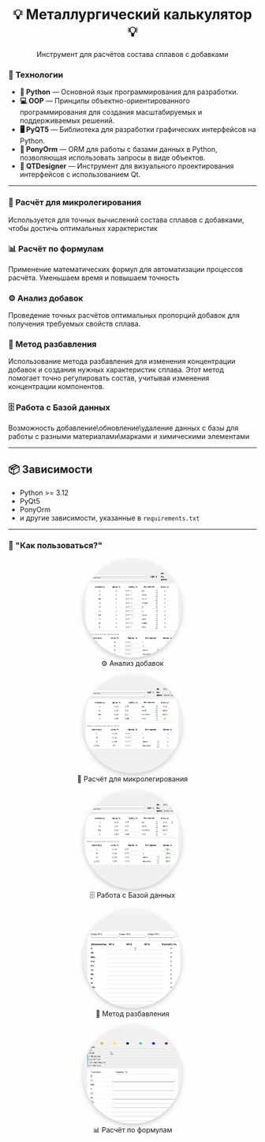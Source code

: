 <h1 align="center">💡 Металлургический калькулятор 💡</h1>

<p align="center">Инструмент для расчётов состава сплавов с добавками</p>


### 🔹 **Технологии**

- **🐍 Python** — Основной язык программирования для разработки.
- **💻 OOP** — Принципы объектно-ориентированного программирования для создания масштабируемых и поддерживаемых решений.
- **🖥 PyQT5** — Библиотека для разработки графических интерфейсов на Python.
- **🐴 PonyOrm** — ORM для работы с базами данных в Python, позволяющая использовать запросы в виде объектов.
- **🎨 QTDesigner** — Инструмент для визуального проектирования интерфейсов с использованием Qt.

---

### 📄  Расчёт для микролегирования

Используется для точных вычислений состава сплавов с добавками, чтобы достичь оптимальных характеристик

### 📊 Расчёт по формулам

Применение математических формул для автоматизации процессов расчёта. Уменьшаем время и повышаем точность

### ⚙️ Анализ добавок

Проведение точных расчётов оптимальных пропорций добавок для получения требуемых свойств сплава.

### 🧪 Метод разбавления

Использование метода разбавления для изменения концентрации добавок и создания нужных характеристик сплава. Этот метод
помогает точно регулировать состав, учитывая изменения концентрации компонентов.

### 🗄️ Работа с Базой данных 
Возможность добавление\обновление\удаление данных с базы для работы с разными материалами\марками и химическими элементами

---

## 📦 Зависимости

- Python >= 3.12
- PyQt5
- PonyOrm
- и другие зависимости, указанные в `requirements.txt`


---
### 📌 "Как пользоваться?"

<figure style="text-align: center;">
  <img src="present/Анализ%20добавок.gif" alt="Анализ добавок" width="200" height="200" style="border-radius: 50%; box-shadow: 0px 4px 10px rgba(0,0,0,0.2);">
  <figcaption>⚙️ Анализ добавок</figcaption>
</figure>

<figure style="text-align: center;">
  <img src="present/Расчёт%20для%20микролегирование.gif" alt="Микролегирование" width="200" height="200" style="border-radius: 50%; box-shadow: 0px 4px 10px rgba(0,0,0,0.2);">
  <figcaption>📄  Расчёт для микролегирования</figcaption>
</figure>

<figure style="text-align: center;">
  <img src="present/Работа%20с%20Базой%20данных.gif" alt="Работа с Базой данных" width="200" height="200" style="border-radius: 50%; box-shadow: 0px 4px 10px rgba(0,0,0,0.2);">
  <figcaption>🗄️ Работа с Базой данных </figcaption>
</figure>

<figure style="text-align: center;">
  <img src="present/Метод%20Разбавление.gif" alt="Метод разбавления" width="200" height="200" style="border-radius: 50%; box-shadow: 0px 4px 10px rgba(0,0,0,0.2);">
  <figcaption>🧪 Метод разбавления </figcaption>
</figure>

<figure style="text-align: center;">
  <img src="present/Расчёт%20формул.gif" alt="Расчёт по формулам" width="200" height="200" style="border-radius: 50%; box-shadow: 0px 4px 10px rgba(0,0,0,0.2);">
  <figcaption>📊 Расчёт по формулам </figcaption>
</figure>

